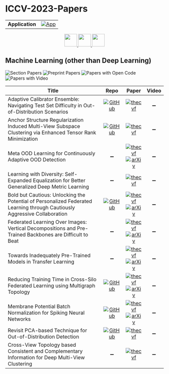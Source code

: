 # ICCV-2023-Papers

<table>
    <tr>
        <td><strong>Application</strong></td>
        <td>
            <a href="https://huggingface.co/spaces/DmitryRyumin/NewEraAI-Papers" style="float:left;">
                <img src="https://img.shields.io/badge/🤗-NewEraAI--Papers-FFD21F.svg" alt="App" />
            </a>
        </td>
    </tr>
</table>

<div align="center">
    <a href="https://github.com/DmitryRyumin/ICCV-2023-Papers/blob/main/sections/efficient-and-scalable-vision.md">
        <img src="https://cdn.jsdelivr.net/gh/DmitryRyumin/NewEraAI-Papers@main/images/left.svg" width="40" alt="" />
    </a>
    <a href="https://github.com/DmitryRyumin/ICCV-2023-Papers/">
        <img src="https://cdn.jsdelivr.net/gh/DmitryRyumin/NewEraAI-Papers@main/images/home.svg" width="40" alt="" />
    </a>
    <a href="https://github.com/DmitryRyumin/ICCV-2023-Papers/blob/main/sections/document-analysis-and-understanding.md">
        <img src="https://cdn.jsdelivr.net/gh/DmitryRyumin/NewEraAI-Papers@main/images/right.svg" width="40" alt="" />
    </a>
</div>

## Machine Learning (other than Deep Learning)

![Section Papers](https://img.shields.io/badge/Section%20Papers-11-42BA16) ![Preprint Papers](https://img.shields.io/badge/Preprint%20Papers-6-b31b1b) ![Papers with Open Code](https://img.shields.io/badge/Papers%20with%20Open%20Code-6-1D7FBF) ![Papers with Video](https://img.shields.io/badge/Papers%20with%20Video-0-FF0000)

| **Title** | **Repo** | **Paper** | **Video** |
|-----------|:--------:|:---------:|:---------:|
| Adaptive Calibrator Ensemble: Navigating Test Set Difficulty in Out-of-Distribution Scenarios | [![GitHub](https://img.shields.io/github/stars/insysgroup/Adaptive-Calibrator-Ensemble?style=flat)](https://github.com/insysgroup/Adaptive-Calibrator-Ensemble) | [![thecvf](https://img.shields.io/badge/pdf-thecvf-7395C5.svg)](https://openaccess.thecvf.com/content/ICCV2023/papers/Zou_Adaptive_Calibrator_Ensemble_Navigating_Test_Set_Difficulty_in_Out-of-Distribution_Scenarios_ICCV_2023_paper.pdf) | :heavy_minus_sign: |
| Anchor Structure Regularization Induced Multi-View Subspace Clustering via Enhanced Tensor Rank Minimization | [![GitHub](https://img.shields.io/github/stars/smallsky-jjt/ASR-ETR?style=flat)](https://github.com/smallsky-jjt/ASR-ETR)  | [![thecvf](https://img.shields.io/badge/pdf-thecvf-7395C5.svg)](https://openaccess.thecvf.com/content/ICCV2023/papers/Ji_Anchor_Structure_Regularization_Induced_Multi-view_Subspace_Clustering_via_Enhanced_Tensor_ICCV_2023_paper.pdf) | :heavy_minus_sign: |
| Meta OOD Learning for Continuously Adaptive OOD Detection | :heavy_minus_sign: | [![thecvf](https://img.shields.io/badge/pdf-thecvf-7395C5.svg)](https://openaccess.thecvf.com/content/ICCV2023/papers/Wu_Meta_OOD_Learning_For_Continuously_Adaptive_OOD_Detection_ICCV_2023_paper.pdf) <br /> [![arXiv](https://img.shields.io/badge/arXiv-2309.11705-b31b1b.svg)](https://arxiv.org/abs/2309.11705) | :heavy_minus_sign: |
| Learning with Diversity: Self-Expanded Equalization for Better Generalized Deep Metric Learning | :heavy_minus_sign: | [![thecvf](https://img.shields.io/badge/pdf-thecvf-7395C5.svg)](https://openaccess.thecvf.com/content/ICCV2023/papers/Yan_Learning_with_Diversity_Self-Expanded_Equalization_for_Better_Generalized_Deep_Metric_ICCV_2023_paper.pdf) | :heavy_minus_sign: |
| Bold but Cautious: Unlocking the Potential of Personalized Federated Learning through Cautiously Aggressive Collaboration | [![GitHub](https://img.shields.io/github/stars/kxzxvbk/Fling?style=flat)](https://github.com/kxzxvbk/Fling) | [![thecvf](https://img.shields.io/badge/pdf-thecvf-7395C5.svg)](https://openaccess.thecvf.com/content/ICCV2023/papers/Wu_Bold_but_Cautious_Unlocking_the_Potential_of_Personalized_Federated_Learning_ICCV_2023_paper.pdf) <br /> [![arXiv](https://img.shields.io/badge/arXiv-2309.11103-b31b1b.svg)](https://arxiv.org/abs/2309.11103) | :heavy_minus_sign: |
| Federated Learning Over Images: Vertical Decompositions and Pre-Trained Backbones are Difficult to Beat | :heavy_minus_sign: | [![thecvf](https://img.shields.io/badge/pdf-thecvf-7395C5.svg)](https://openaccess.thecvf.com/content/ICCV2023/papers/Hu_Federated_Learning_Over_Images_Vertical_Decompositions_and_Pre-Trained_Backbones_Are_ICCV_2023_paper.pdf) <br /> [![arXiv](https://img.shields.io/badge/arXiv-2309.03237-b31b1b.svg)](https://arxiv.org/abs/2309.03237) | :heavy_minus_sign: |
| Towards Inadequately Pre-Trained Models in Transfer Learning | :heavy_minus_sign: | [![thecvf](https://img.shields.io/badge/pdf-thecvf-7395C5.svg)](https://openaccess.thecvf.com/content/ICCV2023/papers/Deng_Towards_Inadequately_Pre-trained_Models_in_Transfer_Learning_ICCV_2023_paper.pdf) <br /> [![arXiv](https://img.shields.io/badge/arXiv-2203.04668-b31b1b.svg)](https://arxiv.org/abs/2203.04668) | :heavy_minus_sign: |
| Reducing Training Time in Cross-Silo Federated Learning using Multigraph Topology | [![GitHub](https://img.shields.io/github/stars/aioz-ai/MultigraphFL?style=flat)](https://github.com/aioz-ai/MultigraphFL) | [![thecvf](https://img.shields.io/badge/pdf-thecvf-7395C5.svg)](https://openaccess.thecvf.com/content/ICCV2023/papers/Do_Reducing_Training_Time_in_Cross-Silo_Federated_Learning_Using_Multigraph_Topology_ICCV_2023_paper.pdf) <br /> [![arXiv](https://img.shields.io/badge/arXiv-2207.09657-b31b1b.svg)](https://arxiv.org/abs/2207.09657) | :heavy_minus_sign: |
| Membrane Potential Batch Normalization for Spiking Neural Networks | [![GitHub](https://img.shields.io/github/stars/yfguo91/MPBN?style=flat)](https://github.com/yfguo91/MPBN) | [![thecvf](https://img.shields.io/badge/pdf-thecvf-7395C5.svg)](https://openaccess.thecvf.com/content/ICCV2023/papers/Guo_Membrane_Potential_Batch_Normalization_for_Spiking_Neural_Networks_ICCV_2023_paper.pdf) <br /> [![arXiv](https://img.shields.io/badge/arXiv-2308.08359-b31b1b.svg)](https://arxiv.org/abs/2308.08359) | :heavy_minus_sign: |
| Revisit PCA-based Technique for Out-of-Distribution Detection | [![GitHub](https://img.shields.io/github/stars/SYSU-MIA-GROUP/pca-based-out-of-distribution-detection?style=flat)](https://github.com/SYSU-MIA-GROUP/pca-based-out-of-distribution-detection) | [![thecvf](https://img.shields.io/badge/pdf-thecvf-7395C5.svg)](https://openaccess.thecvf.com/content/ICCV2023/papers/Guan_Revisit_PCA-based_Technique_for_Out-of-Distribution_Detection_ICCV_2023_paper.pdf) | :heavy_minus_sign: |
| Cross-View Topology based Consistent and Complementary Information for Deep Multi-View Clustering | :heavy_minus_sign: | [![thecvf](https://img.shields.io/badge/pdf-thecvf-7395C5.svg)](https://openaccess.thecvf.com/content/ICCV2023/papers/Dong_Cross-view_Topology_Based_Consistent_and_Complementary_Information_for_Deep_Multi-view_ICCV_2023_paper.pdf) | :heavy_minus_sign: |
